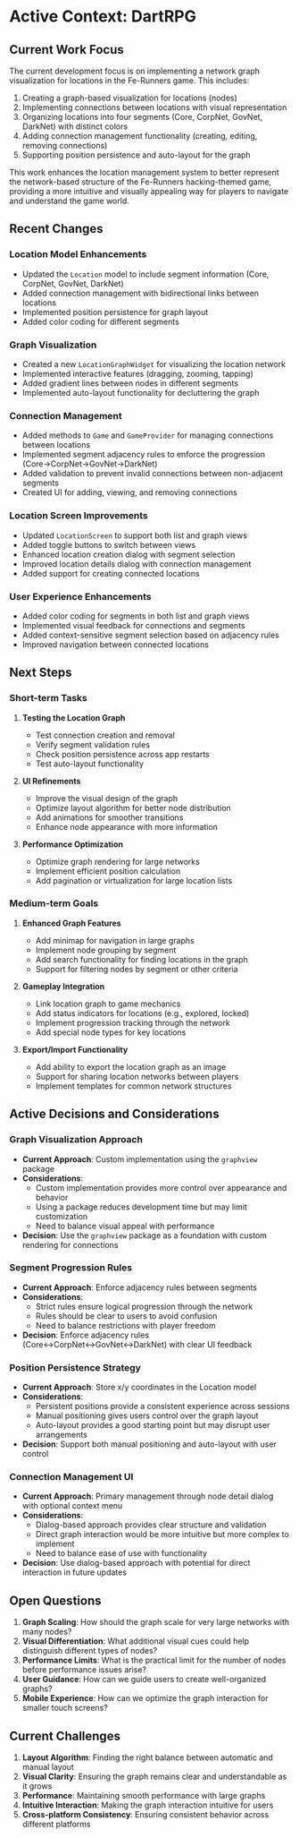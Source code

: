 # Active Context: DartRPG

## Current Work Focus

The current development focus is on implementing a network graph visualization for locations in the Fe-Runners game. This includes:

1. Creating a graph-based visualization for locations (nodes)
2. Implementing connections between locations with visual representation
3. Organizing locations into four segments (Core, CorpNet, GovNet, DarkNet) with distinct colors
4. Adding connection management functionality (creating, editing, removing connections)
5. Supporting position persistence and auto-layout for the graph

This work enhances the location management system to better represent the network-based structure of the Fe-Runners hacking-themed game, providing a more intuitive and visually appealing way for players to navigate and understand the game world.

## Recent Changes

### Location Model Enhancements
- Updated the `Location` model to include segment information (Core, CorpNet, GovNet, DarkNet)
- Added connection management with bidirectional links between locations
- Implemented position persistence for graph layout
- Added color coding for different segments

### Graph Visualization
- Created a new `LocationGraphWidget` for visualizing the location network
- Implemented interactive features (dragging, zooming, tapping)
- Added gradient lines between nodes in different segments
- Implemented auto-layout functionality for decluttering the graph

### Connection Management
- Added methods to `Game` and `GameProvider` for managing connections between locations
- Implemented segment adjacency rules to enforce the progression (Core→CorpNet→GovNet→DarkNet)
- Added validation to prevent invalid connections between non-adjacent segments
- Created UI for adding, viewing, and removing connections

### Location Screen Improvements
- Updated `LocationScreen` to support both list and graph views
- Added toggle buttons to switch between views
- Enhanced location creation dialog with segment selection
- Improved location details dialog with connection management
- Added support for creating connected locations

### User Experience Enhancements
- Added color coding for segments in both list and graph views
- Implemented visual feedback for connections and segments
- Added context-sensitive segment selection based on adjacency rules
- Improved navigation between connected locations

## Next Steps

### Short-term Tasks
1. **Testing the Location Graph**
   - Test connection creation and removal
   - Verify segment validation rules
   - Check position persistence across app restarts
   - Test auto-layout functionality

2. **UI Refinements**
   - Improve the visual design of the graph
   - Optimize layout algorithm for better node distribution
   - Add animations for smoother transitions
   - Enhance node appearance with more information

3. **Performance Optimization**
   - Optimize graph rendering for large networks
   - Implement efficient position calculation
   - Add pagination or virtualization for large location lists

### Medium-term Goals
1. **Enhanced Graph Features**
   - Add minimap for navigation in large graphs
   - Implement node grouping by segment
   - Add search functionality for finding locations in the graph
   - Support for filtering nodes by segment or other criteria

2. **Gameplay Integration**
   - Link location graph to game mechanics
   - Add status indicators for locations (e.g., explored, locked)
   - Implement progression tracking through the network
   - Add special node types for key locations

3. **Export/Import Functionality**
   - Add ability to export the location graph as an image
   - Support for sharing location networks between players
   - Implement templates for common network structures

## Active Decisions and Considerations

### Graph Visualization Approach
- **Current Approach**: Custom implementation using the `graphview` package
- **Considerations**:
  - Custom implementation provides more control over appearance and behavior
  - Using a package reduces development time but may limit customization
  - Need to balance visual appeal with performance
- **Decision**: Use the `graphview` package as a foundation with custom rendering for connections

### Segment Progression Rules
- **Current Approach**: Enforce adjacency rules between segments
- **Considerations**:
  - Strict rules ensure logical progression through the network
  - Rules should be clear to users to avoid confusion
  - Need to balance restrictions with player freedom
- **Decision**: Enforce adjacency rules (Core↔CorpNet↔GovNet↔DarkNet) with clear UI feedback

### Position Persistence Strategy
- **Current Approach**: Store x/y coordinates in the Location model
- **Considerations**:
  - Persistent positions provide a consistent experience across sessions
  - Manual positioning gives users control over the graph layout
  - Auto-layout provides a good starting point but may disrupt user arrangements
- **Decision**: Support both manual positioning and auto-layout with user control

### Connection Management UI
- **Current Approach**: Primary management through node detail dialog with optional context menu
- **Considerations**:
  - Dialog-based approach provides clear structure and validation
  - Direct graph interaction would be more intuitive but more complex to implement
  - Need to balance ease of use with functionality
- **Decision**: Use dialog-based approach with potential for direct interaction in future updates

## Open Questions

1. **Graph Scaling**: How should the graph scale for very large networks with many nodes?
2. **Visual Differentiation**: What additional visual cues could help distinguish different types of nodes?
3. **Performance Limits**: What is the practical limit for the number of nodes before performance issues arise?
4. **User Guidance**: How can we guide users to create well-organized graphs?
5. **Mobile Experience**: How can we optimize the graph interaction for smaller touch screens?

## Current Challenges

1. **Layout Algorithm**: Finding the right balance between automatic and manual layout
2. **Visual Clarity**: Ensuring the graph remains clear and understandable as it grows
3. **Performance**: Maintaining smooth performance with large graphs
4. **Intuitive Interaction**: Making the graph interaction intuitive for users
5. **Cross-platform Consistency**: Ensuring consistent behavior across different platforms
